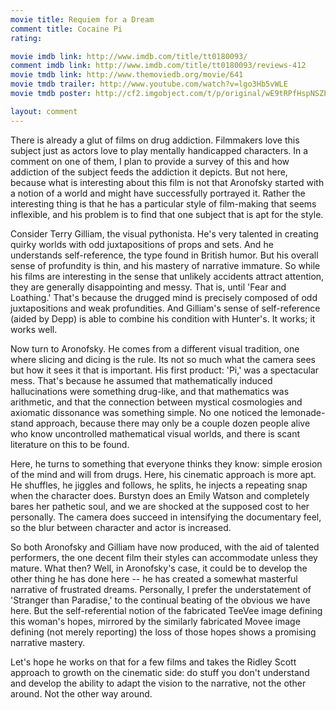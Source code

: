 ```yaml
---
movie title: Requiem for a Dream
comment title: Cocaine Pi
rating: 

movie imdb link: http://www.imdb.com/title/tt0180093/
comment imdb link: http://www.imdb.com/title/tt0180093/reviews-412
movie tmdb link: http://www.themoviedb.org/movie/641
movie tmdb trailer: http://www.youtube.com/watch?v=lgo3Hb5vWLE
movie tmdb poster: http://cf2.imgobject.com/t/p/original/wE9tRPfHspNSZP3G4ltStxmAE8h.jpg

layout: comment
---
```


There is already a glut of films on drug addiction. Filmmakers love this subject just as actors love to play mentally handicapped characters. In a comment on one of them, I plan to provide a survey of this and how addiction of the subject feeds the addiction it depicts. But not here, because what is interesting about this film is not that Aronofsky started with a notion of a world and might have successfully portrayed it. Rather the interesting thing is that he has a particular style of film-making that seems inflexible, and his problem is to find that one subject that is apt for the style.

Consider Terry Gilliam, the visual pythonista. He's very talented in creating quirky worlds with odd juxtapositions of props and sets. And he understands self-reference, the type found in British humor. But his overall sense of profundity is thin, and his mastery of narrative immature. So while his films are interesting in the sense that unlikely accidents attract attention, they are generally disappointing and messy. That is, until 'Fear and Loathing.' That's because the drugged mind is precisely composed of odd juxtapositions and weak profundities. And Gilliam's sense of self-reference (aided by Depp) is able to combine his condition with Hunter's. It works; it works well.

Now turn to Aronofsky. He comes from a different visual tradition, one where slicing and dicing is the rule. Its not so much what the camera sees but how it sees it that is important. His first product: 'Pi,' was a spectacular mess. That's because he assumed that mathematically induced hallucinations were something drug-like, and that mathematics was arithmetic, and that the connection between mystical cosmologies and axiomatic dissonance was something simple. No one noticed the lemonade-stand approach, because there may only be a couple dozen people alive who know uncontrolled mathematical visual worlds, and there is scant literature on this to be found.

Here, he turns to something that everyone thinks they know: simple erosion of the mind and will from drugs. Here, his cinematic approach is more apt. He shuffles, he jiggles and follows, he splits, he injects a repeating snap when the character does. Burstyn does an Emily Watson and completely bares her pathetic soul, and we are shocked at the supposed cost to her personally. The camera does succeed in intensifying the documentary feel, so the blur between character and actor is increased.

So both Aronofsky and Gilliam have now produced, with the aid of talented performers, the one decent film their styles can accommodate unless they mature. What then? Well, in Aronofsky's case, it could be to develop the other thing he has done here -- he has created a somewhat masterful narrative of frustrated dreams. Personally, I prefer the understatement of 'Stranger than Paradise,' to the continual beating of the obvious we have here. But the self-referential notion of the fabricated TeeVee image defining this woman's hopes, mirrored by the similarly fabricated Movee image defining (not merely reporting) the loss of those hopes shows a promising narrative mastery.

Let's hope he works on that for a few films and takes the Ridley Scott approach to growth on the cinematic side: do stuff you don't understand and develop the ability to adapt the vision to the narrative, not the other around. Not the other way around.